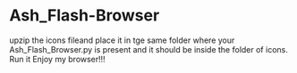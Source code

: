 # Ash_Flash-Browser
upzip the icons fileand place it in tge same folder where your Ash_Flash_Browser.py is present and it should be inside the folder of icons.
Run it Enjoy my browser!!!
